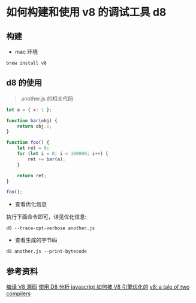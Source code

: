 # 如何构建和使用 v8 的调试工具 d8

## 构建

- mac 环境

```shell
brew install v8
```

## d8 的使用

> another.js 的相关代码

```js
let a = { x: 1 };

function bar(obj) {
    return obj.x;
}

function foo() {
    let ret = 0;
    for (let i = 0; i < 100000; i++) {
        ret += bar(a);
    }

    return ret;
}

foo();
```

- 查看优化信息

执行下面命令即可，详见优化信息:

```shell
d8 --trace-opt-verbose another.js
```

- 查看生成的字节码

```shell
d8 another.js --print-bytecode
```

## 参考资料

[编译 V8 源码](https://zhuanlan.zhihu.com/p/25120909)
[使用 D8 分析 javascript 如何被 V8 引擎优化的](https://zhuanlan.zhihu.com/p/25122691)
[v8: a tale of two compilers](http://wingolog.org/archives/2011/07/05/v8-a-tale-of-two-compilers)

